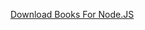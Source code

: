 <a href="https://drive.google.com/file/d/0B9BwBN_jvVAPVEVHVTYwc0U5OEU/view" >Download Books For Node.JS</a>
